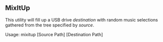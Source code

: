 ## MixItUp

This utility will fill up a USB drive _destination_ with random music selections gathered from the tree specified by _source_. 

Usage: mixitup [Source Path] [Destination Path]

